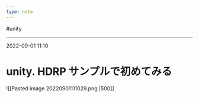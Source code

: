 ```yaml
---
type: note
---
```


#unity

---
2022-09-01  11:10

# unity. HDRP サンプルで初めてみる

![[Pasted image 20220901111029.png |500]]

